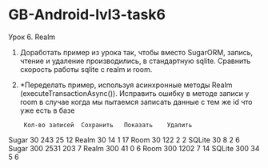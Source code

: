 # GB-Android-lvl3-task6
Урок 6. Realm
1. Доработать пример из урока так, чтобы вместо SugarORM, запись, чтение и удаление производились, в стандартную sqlite. Сравнить скорость работы sqlite с realm и room.
2. *Переделать пример, используя асинхронные методы Realm (executeTransactionAsync()). Исправить ошибку в методе записи у room в случае когда мы пытаемся записать данные с тем же id что уже есть в базе

        Кол-во записей	Сохранить	Показать	Удалить
Sugar	  30	          243	      25	      12
Realm	  30	          14	      1	        17
Room	  30	          122	      2	        2
SQLite	30	          8	        2	        6
Sugar	  300	          2531	    203	      7
Realm	  300	          41	      0	        6
Room	  300	          1202	    7	        14
SQLite	300	          34	      5	        6
